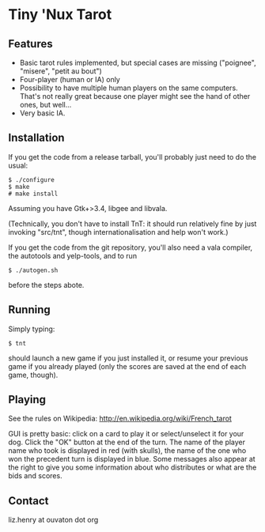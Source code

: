 Tiny 'Nux Tarot
===============

Features
--------
* Basic tarot rules implemented, but special cases are missing
  ("poignee", "misere", "petit au bout")
* Four-player (human or IA) only
* Possibility to have multiple human players on the same
  computers. That's not really great because one player might see the
  hand of other ones, but well...  
* Very basic IA.




Installation
------------
If you get the code from a release tarball, you'll probably just need
to do the usual:

    $ ./configure
    $ make
    # make install
    
Assuming you have Gtk+>3.4, libgee and libvala.

(Technically, you don't have to install TnT: it should run relatively
fine by just invoking "src/tnt", though internationalisation and help
won't work.)

If you get the code from the git repository, you'll also need a vala
compiler, the autotools and yelp-tools, and to run 

    $ ./autogen.sh

before the steps abote.

Running
-------
Simply typing:

    $ tnt
    
should launch a new game if you just installed it, or resume your
previous game if you already played (only the scores are saved at the
end of each game, though).
    
Playing
-------
See the rules on Wikipedia: http://en.wikipedia.org/wiki/French_tarot

GUI is pretty basic: click on a card to play it or select/unselect it
for your dog. Click the "OK" button at the end of the turn. The
name of the player name who took is displayed in red (with skulls),
the name of the one who won the precedent turn is displayed in
blue. Some messages also appear at the right to give you some
information about who distributes or what are the bids and scores.

Contact
-------
liz.henry at ouvaton dot org

